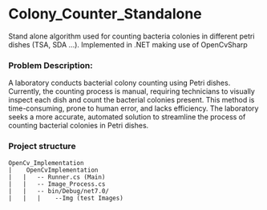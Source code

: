 # Colony_Counter_Standalone
Stand alone algorithm used for counting bacteria colonies in different petri dishes (TSA, SDA ...).
Implemented in .NET making use of OpenCvSharp


### Problem Description:
A laboratory conducts bacterial colony counting using Petri dishes. Currently, the counting process is manual, requiring technicians to visually inspect each dish and count the bacterial colonies present. This method is time-consuming, prone to human error, and lacks efficiency. The laboratory seeks a more accurate, automated solution to streamline the process of counting bacterial colonies in Petri dishes.


### Project structure
```
OpenCv_Implementation
|    OpenCvImplementation
|   |   -- Runner.cs (Main)
|   |   -- Image_Process.cs
|   |   -- bin/Debug/net7.0/
|   |   |    --Img (test Images)
```